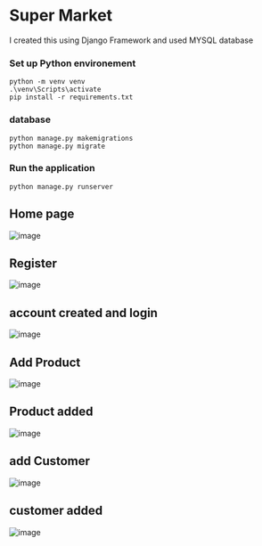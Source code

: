 # Super Market

I created this using Django Framework and used MYSQL database

### Set up Python environement
```
python -m venv venv
.\venv\Scripts\activate
pip install -r requirements.txt
```
### database 
```
python manage.py makemigrations
python manage.py migrate
```

### Run the application
``python manage.py runserver``

## Home page
![image](https://github.com/naveen5655/Super-Market/assets/89301294/a877ac35-a01e-4242-8f6d-e15b0ac854bc)

## Register
![image](https://github.com/naveen5655/Super-Market/assets/89301294/79e2a190-75cd-4143-a111-21f7bb16db65)


## account created and login
![image](https://github.com/naveen5655/Super-Market/assets/89301294/7182c421-6d43-4d23-8181-30c7d6abacf2)


## Add Product
![image](https://github.com/naveen5655/Super-Market/assets/89301294/e47196f1-4ad2-4fd2-8642-ea7624c4e714)

## Product added
![image](https://github.com/naveen5655/Super-Market/assets/89301294/f0e12c01-3d87-453d-9a98-99cbb255ed57)

## add Customer
![image](https://github.com/naveen5655/Super-Market/assets/89301294/2c802a36-9512-4ea7-b826-cd6358c5e520)

## customer added
![image](https://github.com/naveen5655/Super-Market/assets/89301294/cc012842-e167-446a-8446-0c02c3d736a7)




